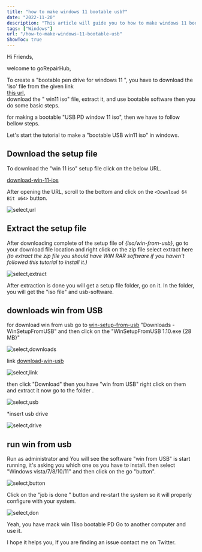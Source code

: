 ```yaml
---
title: "how to make windows 11 bootable usb?"
date: "2022-11-20"
description: "This article will guide you to how to make windows 11 bootable usb."
tags: ["Windows"]
url: "/how-to-make-windows-11-bootable-usb"
ShowToc: true
---
```

Hi Friends,

welcome to goRepairHub,

To  create a "bootable pen drive for windows 11 ", you have to download the 'iso' file from the given  link  
<a href="https://getintopc.com/softwares/operating-systems/windows-11-pro-sep-2022-free-download-7923478/" target =_blank>
this url</a>, <br> download the " win11 iso" file, extract it, and use bootable software then you do some basic steps. 

for  making a bootable "USB PD window 11 iso", then we have to follow bellow steps.

Let's start the tutorial to make a "bootable USB win11 iso" in windows.

## Download the setup file

To download the "win 11 iso" setup file click on the below URL.

<a href ="https://getintopc.com/softwares/operating-systems/windows-11-pro-sep-2022-free-download-7923478/" target=_blank>download-win-11-ios</a>

After opening the URL, scroll to the bottom and click on the `<Download 64 Bit x64>` button.

![select,url](https://gorepairhub.github.io/images/2022-11-20-how-to-make-windows-11-bootable-usb/download-iso.png)

## Extract the setup file

After downloading complete of the setup file of *{iso/win-from-usb}*, go to your download file location and right click on the zip file select extract here 
*(to extract the zip file you should have WIN RAR software if you haven't followed this tutorial to install it.)*

![select,extract](https://gorepairhub.github.io/images/2022-11-20-how-to-make-windows-11-bootable-usb/extract-usb.png)

After extraction is done you will get a setup file folder, go on it.
In the folder, you will get the "iso file" and usb-software.

## downloads win from USB 
for download win from usb go to <a href=http://www.winsetupfromusb.com/downloads/  target=_blank >win-setup-from-usb</a> "Downloads - WinSetupFromUSB" and then click on the "WinSetupFromUSB 1.10.exe {28 MB}"

![select,downloads](https://gorepairhub.github.io/images/2022-11-20-how-to-make-windows-11-bootable-usb/d-1.10.png)

 link
<a href =http://www.winsetupfromusb.com/files/download-info/winsetupfromusb-1-10-exe/ target =_blank>download-win-usb</a>

![select,link](https://gorepairhub.github.io/images/2022-11-20-how-to-make-windows-11-bootable-usb/down-usb.png)

then click "Download" then you have "win from USB" right click on them and extract it 
now go to the folder . 

![select,usb](https://gorepairhub.github.io/images/2022-11-20-how-to-make-windows-11-bootable-usb/extract-usb.png)

*insert usb drive

![select,drive](https://gorepairhub.github.io/images/2022-11-20-how-to-make-windows-11-bootable-usb/usb.webp)

## run win from usb
Run as administrator and You will see the software "win from USB" is start running, it's asking you which one os you have to install. 
then select "Windows vista/7/8/10/11" and then click on the go "button".

![select,button](https://gorepairhub.github.io/images/2022-11-20-how-to-make-windows-11-bootable-usb/run-usb.png)

Click on the "job is done " button and re-start the system so it will properly configure with your system.

![select,don](https://gorepairhub.github.io/images/2022-11-20-how-to-make-windows-11-bootable-usb/job-don.png)

Yeah, you have mack win 11iso bootable PD  Go to another computer and use it.

I hope it helps you, If you are finding an issue contact me on Twitter.

